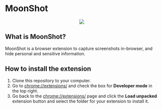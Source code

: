 # MoonShot

<p align="center">
    <img src="https://github.com/manekinekko/ms-moonshot/blob/master/images/moonshot.png?raw=true"/>
</p>

## What is MoonShot?

MoonShot is a browser extension to capture screenshots in-browser, and hide personal and sensitive information.

## How to install the extension

1. Clone this repository to your computer.
1. Go to [chrome://extensions/](chrome://extensions/) and check the box for **Developer mode** in the top right.
1. Go back to the [chrome://extensions/](chrome://extensions/) page and click the **Load unpacked** extension button and select the folder for your extension to install it.
